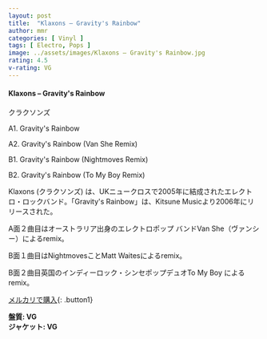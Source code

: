 ```yaml
---
layout: post
title:  "Klaxons – Gravity's Rainbow"
author: mmr
categories: [ Vinyl ]
tags: [ Electro, Pops ]
image: ../assets/images/Klaxons – Gravity's Rainbow.jpg
rating: 4.5
v-rating: VG
---
```


#### Klaxons – Gravity's Rainbow

クラクソンズ

A1. Gravity's Rainbow

A2. Gravity's Rainbow (Van She Remix)

B1. Gravity's Rainbow (Nightmoves Remix)

B2. Gravity's Rainbow (To My Boy Remix)


Klaxons (クラクソンズ) は、UKニュークロスで2005年に結成されたエレクトロ・ロックバンド。「Gravity's Rainbow」は、Kitsune Musicより2006年にリリースされた。

A面２曲目はオーストラリア出身のエレクトロポップ バンドVan She（ヴァンシー）によるremix。

B面１曲目はNightmovesことMatt Waitesによるremix。

B面２曲目英国のインディーロック・シンセポップデュオTo My Boy によるremix。

[メルカリで購入](https://jp.mercari.com/item/m93108155500?afid=6142608987){: .button1}

<div class="mt-4 mb-4 d-flex align-items-center">
<strong class="mr-1">盤質: VG</strong>
</div>
<div class="mt-4 mb-4 d-flex align-items-center">
<strong class="mr-1">ジャケット: VG</strong>
</div>
